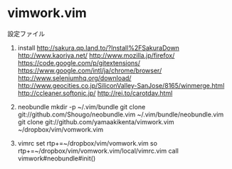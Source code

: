 vimwork.vim
===========
設定ファイル

1. install
http://sakura.qp.land.to/?Install%2FSakuraDown
http://www.kaoriya.net/
http://www.mozilla.jp/firefox/
https://code.google.com/p/gitextensions/
https://www.google.com/intl/ja/chrome/browser/
http://www.seleniumhq.org/download/
http://www.geocities.co.jp/SiliconValley-SanJose/8165/winmerge.html
http://ccleaner.softonic.jp/
http://rei.to/carotdav.html

2. neobundle
mkdir -p ~/.vim/bundle
git clone git://github.com/Shougo/neobundle.vim ~/.vim/bundle/neobundle.vim
git clone git://github.com/yamaakikenta/vimwork.vim ~/dropbox/vim/vomwork.vim

3. vimrc
set rtp+=~/dropbox/vim/vomwork.vim
so rtp+=~/dropbox/vim/vomwork.vim/local/vimrc.vim
call vimwork#neobundle#init()

